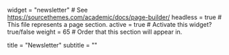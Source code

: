 widget = "newsletter" # See https://sourcethemes.com/academic/docs/page-builder/ 
headless = true # This file represents a page section. 
active = true # Activate this widget? true/false 
weight = 65 # Order that this section will appear in.

title = "Newsletter" subtitle = ""



